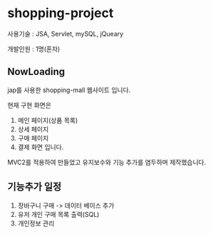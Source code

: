 # shopping-project


사용기술 : JSA, Servlet, mySQL, jQueary

개발인원 : 1명(혼자)


## NowLoading
jap를 사용한 shopping-mall 웹사이트 입니다.

현재 구현 화면은 
1. 메인 페이지(상품 목록)
2. 상세 페이지
3. 구매 페이지
4. 결제 화면
입니다.

MVC2를 적용하여 만들었고 유지보수와 기능 추가를 염두하며 제작했습니다.

## 기능추가 일정
1. 장바구니 구매 -> 데이터 베이스 추가
2. 유저 개인 구매 목록 출력(SQL)
3. 개인정보 관리
